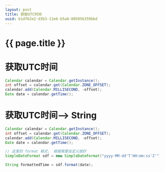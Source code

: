 ```yaml
---
layout: post
title: 获取UTC时间
uuid: b1df62e2-d3b3-11e6-b5a8-005056359bbd
---
```


{{ page.title }}
================

# 获取UTC时间

```java
Calendar calendar = Calendar.getInstance();
int offset = calendar.get(Calendar.ZONE_OFFSET); 
calendar.add(Calendar.MILLISECOND, -offset);
Date date = calendar.getTime(); 
```

# 获取UTC时间--> String

```java
Calendar calendar = Calendar.getInstance();
int offset = calendar.get(Calendar.ZONE_OFFSET); 
calendar.add(Calendar.MILLISECOND, -offset);
Date date = calendar.getTime(); 

// 这里的 format 格式， 根据需要自定义就好
SimpleDateFormat sdf = new SimpleDateFormat("yyyy-MM-dd'T'HH:mm:ss'Z'");

String formattedTime = sdf.format(date);

```